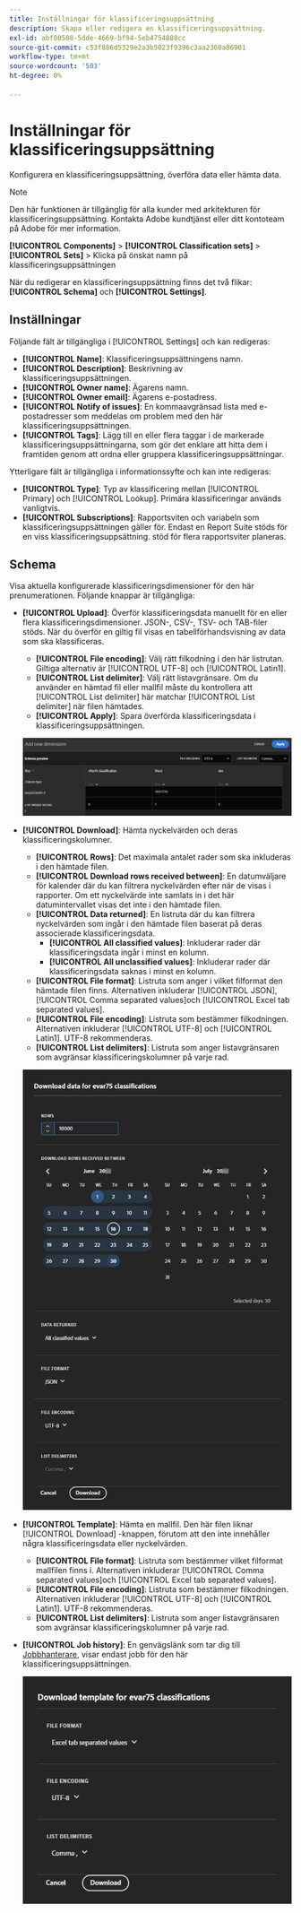 ```yaml
---
title: Inställningar för klassificeringsuppsättning
description: Skapa eller redigera en klassificeringsuppsättning.
exl-id: abf00508-5dde-4669-bf94-5eb4754888cc
source-git-commit: c53f886d5329e2a3b5023f9396c3aa2360a86901
workflow-type: tm+mt
source-wordcount: '503'
ht-degree: 0%

---
```


# Inställningar för klassificeringsuppsättning

Konfigurera en klassificeringsuppsättning, överföra data eller hämta data.

>[!NOTE]
>
>Den här funktionen är tillgänglig för alla kunder med arkitekturen för klassificeringsuppsättning. Kontakta Adobe kundtjänst eller ditt kontoteam på Adobe för mer information.

**[!UICONTROL Components]** > **[!UICONTROL Classification sets]** > **[!UICONTROL Sets]** > Klicka på önskat namn på klassificeringsuppsättningen

När du redigerar en klassificeringsuppsättning finns det två flikar: **[!UICONTROL Schema]** och **[!UICONTROL Settings]**.

## Inställningar

Följande fält är tillgängliga i [!UICONTROL Settings] och kan redigeras:

* **[!UICONTROL Name]**: Klassificeringsuppsättningens namn.
* **[!UICONTROL Description]**: Beskrivning av klassificeringsuppsättningen.
* **[!UICONTROL Owner name]**: Ägarens namn.
* **[!UICONTROL Owner email]**: Ägarens e-postadress.
* **[!UICONTROL Notify of issues]**: En kommaavgränsad lista med e-postadresser som meddelas om problem med den här klassificeringsuppsättningen.
* **[!UICONTROL Tags]**: Lägg till en eller flera taggar i de markerade klassificeringsuppsättningarna, som gör det enklare att hitta dem i framtiden genom att ordna eller gruppera klassificeringsuppsättningar.

Ytterligare fält är tillgängliga i informationssyfte och kan inte redigeras:

* **[!UICONTROL Type]**: Typ av klassificering mellan [!UICONTROL Primary] och [!UICONTROL Lookup]. Primära klassificeringar används vanligtvis.
* **[!UICONTROL Subscriptions]**: Rapportsviten och variabeln som klassificeringsuppsättningen gäller för. Endast en Report Suite stöds för en viss klassificeringsuppsättning. stöd för flera rapportsviter planeras.

## Schema

Visa aktuella konfigurerade klassificeringsdimensioner för den här prenumerationen. Följande knappar är tillgängliga:

* **[!UICONTROL Upload]**: Överför klassificeringsdata manuellt för en eller flera klassificeringsdimensioner. JSON-, CSV-, TSV- och TAB-filer stöds. När du överför en giltig fil visas en tabellförhandsvisning av data som ska klassificeras.
   * **[!UICONTROL File encoding]**: Välj rätt filkodning i den här listrutan. Giltiga alternativ är [!UICONTROL UTF-8] och [!UICONTROL Latin1].
   * **[!UICONTROL List delimiter]**: Välj rätt listavgränsare. Om du använder en hämtad fil eller mallfil måste du kontrollera att [!UICONTROL List delimiter] här matchar [!UICONTROL List delimiter] när filen hämtades.
   * **[!UICONTROL Apply]**: Spara överförda klassificeringsdata i klassificeringsuppsättningen.

   ![Överföring av klassificeringsuppsättning](../assets/classification-set-upload.png)

* **[!UICONTROL Download]**: Hämta nyckelvärden och deras klassificeringskolumner.
   * **[!UICONTROL Rows]**: Det maximala antalet rader som ska inkluderas i den hämtade filen.
   * **[!UICONTROL Download rows received between]**: En datumväljare för kalender där du kan filtrera nyckelvärden efter när de visas i rapporter. Om ett nyckelvärde inte samlats in i det här datumintervallet visas det inte i den hämtade filen.
   * **[!UICONTROL Data returned]**: En listruta där du kan filtrera nyckelvärden som ingår i den hämtade filen baserat på deras associerade klassificeringsdata.
      * **[!UICONTROL All classified values]**: Inkluderar rader där klassificeringsdata ingår i minst en kolumn.
      * **[!UICONTROL All unclassified values]**: Inkluderar rader där klassificeringsdata saknas i minst en kolumn.
   * **[!UICONTROL File format]**: Listruta som anger i vilket filformat den hämtade filen finns. Alternativen inkluderar [!UICONTROL JSON], [!UICONTROL Comma separated values]och [!UICONTROL Excel tab separated values].
   * **[!UICONTROL File encoding]**: Listruta som bestämmer filkodningen. Alternativen inkluderar [!UICONTROL UTF-8] och [!UICONTROL Latin1]. UTF-8 rekommenderas.
   * **[!UICONTROL List delimiters]**: Listruta som anger listavgränsaren som avgränsar klassificeringskolumner på varje rad.

   ![Hämtning av klassificeringsuppsättning](../assets/classification-set-download.png)

* **[!UICONTROL Template]**: Hämta en mallfil. Den här filen liknar [!UICONTROL Download] -knappen, förutom att den inte innehåller några klassificeringsdata eller nyckelvärden.
   * **[!UICONTROL File format]**: Listruta som bestämmer vilket filformat mallfilen finns i. Alternativen inkluderar [!UICONTROL Comma separated values]och [!UICONTROL Excel tab separated values].
   * **[!UICONTROL File encoding]**: Listruta som bestämmer filkodningen. Alternativen inkluderar [!UICONTROL UTF-8] och [!UICONTROL Latin1]. UTF-8 rekommenderas.
   * **[!UICONTROL List delimiters]**: Listruta som anger listavgränsaren som avgränsar klassificeringskolumner på varje rad.
* **[!UICONTROL Job history]**: En genvägslänk som tar dig till [Jobbhanterare](job-manager.md), visar endast jobb för den här klassificeringsuppsättningen.

   ![Mallen Klassificeringsuppsättning](../assets/classification-set-template.png)
